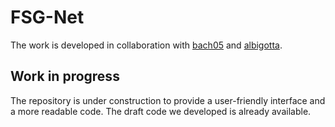 # FSG-Net

The work is developed in collaboration with [bach05](https://github.com/bach05) and [albigotta](https://github.com/albigotta).

## Work in progress

The repository is under construction to provide a user-friendly interface and a more readable code. The draft code we developed is already available. 
